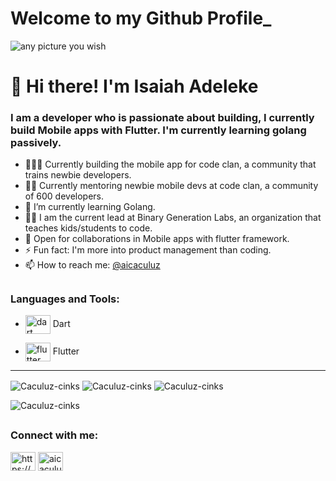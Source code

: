 # Welcome to my Github Profile_
![any picture you wish](https://avatars.githubusercontent.com/u/57548014?s=400&u=4b028cfa558df2af02aa167dbe50be8ddc4de11b&v=4)
# 👋 Hi there! I'm Isaiah Adeleke
### I am a developer who is passionate about building, I currently build Mobile apps with Flutter. I'm currently learning golang passively.

- 👨🏽‍💻 Currently building the mobile app for code clan, a community that trains newbie developers.
- 👨🏽‍ Currently mentoring newbie mobile devs at code clan, a community of 600 developers.
- 🌱 I’m currently learning Golang.
- 👨🏽‍ I am the current lead at Binary Generation Labs, an organization that teaches kids/students to code.
- 🤝 Open for collaborations in Mobile apps with flutter framework.
- ⚡ Fun fact: I'm more into product management than coding.
- 📫 How to reach me: [@aicaculuz](https://twitter.com/aicaculuz)

## <h3 align="left">Languages and Tools:</h3>
* <img align="center" src="https://www.vectorlogo.zone/logos/dartlang/dartlang-icon.svg" alt="dart" width="40" height="30"/> Dart

* <img align="center" src="https://www.vectorlogo.zone/logos/flutterio/flutterio-icon.svg" alt="flutter" width="40" height="30"/> Flutter
-------------------------------------------------------------------------------------------------------

<img align="center" src="https://github-readme-stats.vercel.app/api/top-langs?username=Caculuz-cinks&show_icons=true&locale=en&layout=compact" alt="Caculuz-cinks" />
<img align="center" src="https://github-readme-streak-stats.herokuapp.com/?user=Caculuz-cinks&" alt="Caculuz-cinks" />

<img align="center" src ="https://github-readme-stats.vercel.app/api?username=Caculuz-cinks&show_icons=true&theme=radical" alt="Caculuz-cinks" />

<img src="https://komarev.com/ghpvc/?username=Caculuz-cinks&label=Profile%20views&color=0e75b6&style=flat" alt="Caculuz-cinks" /> </p> <p align="right">

## <h3 align="left">Connect with me:</h3>
<p align="left">
<a href="https://www.linkedin.com/in/isaiahadeleke/" target="blank"><img align="center" src="https://cdn.jsdelivr.net/npm/simple-icons@3.0.1/icons/linkedin.svg" alt="https://www.linkedin.com/in/isaiahadeleke/" height="30" width="40" /></a>
<a href="https://twitter.com/aicaculuz" target="blank"><img align="center" src="https://cdn.jsdelivr.net/npm/simple-icons@3.0.1/icons/twitter.svg" alt="aicaculuz" height="30" width="40" /></a> 
</p>

